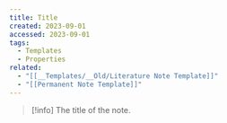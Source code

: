 ```yaml
---
title: Title
created: 2023-09-01
accessed: 2023-09-01
tags:
  - Templates
  - Properties
related:
  - "[[__Templates/__Old/Literature Note Template]]"
  - "[[Permanent Note Template]]"
---
```

>[!info]
>The title of the note.